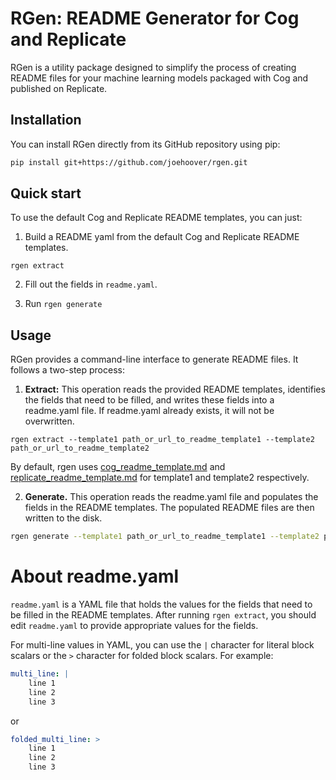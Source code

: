 # RGen: README Generator for Cog and Replicate

RGen is a utility package designed to simplify the process of creating README files for your machine learning models packaged with Cog and published on Replicate. 

## Installation

You can install RGen directly from its GitHub repository using pip:

```bash
pip install git+https://github.com/joehoover/rgen.git
```

## Quick start

To use the default Cog and Replicate README templates, you can just: 

1. Build a README yaml from the default Cog and Replicate README templates.
```
rgen extract
```
2. Fill out the fields in `readme.yaml`.

3. Run `rgen generate`

## Usage


RGen provides a command-line interface to generate README files. It follows a two-step process:

1. **Extract:** This operation reads the provided README templates, identifies the fields that need to be filled, and writes these fields into a readme.yaml file. If readme.yaml already exists, it will not be overwritten.

```
rgen extract --template1 path_or_url_to_readme_template1 --template2 path_or_url_to_readme_template2
```

By default, rgen uses [cog_readme_template.md](https://github.com/joehoover/rgen/blob/main/data/cog_readme_template.md) and [replicate_readme_template.md](https://github.com/joehoover/rgen/blob/main/data/replicate_readme_template.md) for template1 and template2 respectively.

2. **Generate.** This operation reads the readme.yaml file and populates the fields in the README templates. The populated README files are then written to the disk.

```sh
rgen generate --template1 path_or_url_to_readme_template1 --template2 path_or_url_to_readme_template2
```

# About readme.yaml

`readme.yaml` is a YAML file that holds the values for the fields that need to be filled in the README templates. After running `rgen extract`, you should edit `readme.yaml` to provide appropriate values for the fields.

For multi-line values in YAML, you can use the `|` character for literal block scalars or the `>` character for folded block scalars. For example:

```yaml
multi_line: |
    line 1
    line 2
    line 3
```

or

```yaml
folded_multi_line: >
    line 1
    line 2
    line 3
```
